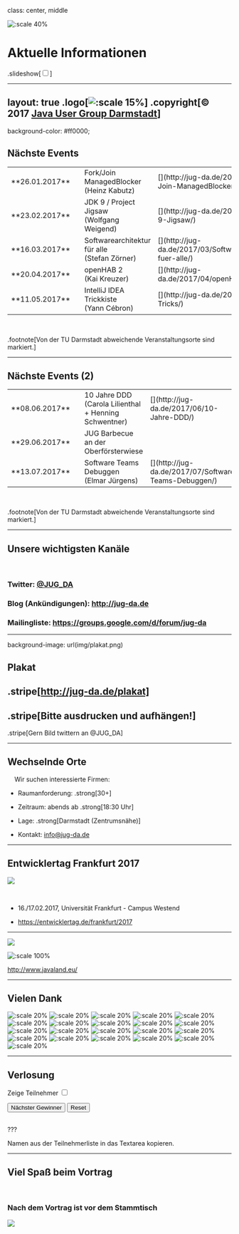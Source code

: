 class: center, middle

![:scale 40%](img/logo_rund.png)

# Aktuelle Informationen
.slideshow[<input id="autoSlideshow" type="checkbox" title="Auto Slideshow" />]

---
layout: true
.logo[![:scale 15%](img/logo_rund.png)]
.copyright[&copy; 2017 [Java User Group Darmstadt](http://jug-da.de/2017/01/)]
---
background-color: #ff0000;

## Nächste Events <i class="fa fa-calendar"></i>

<table>
	<tr>
		<td>**26.01.2017**</td>
		<td><i class="fa fa-university fa-container"><i class="fa fa-ban fa-nested"></i></i></td>
		<td>Fork/Join ManagedBlocker<br/>(Heinz Kabutz)</td>
		<td>[<i class="fa fa-external-link"></i>](http://jug-da.de/2017/01/Fork-Join-ManagedBlocker/)</td>
	</tr>
	<tr>
		<td>**23.02.2017**</td>
		<td><i class="fa fa-university"></i></td>
		<td>JDK 9 / Project Jigsaw<br/>(Wolfgang Weigend)</td>
		<td>[<i class="fa fa-external-link"></i>](http://jug-da.de/2017/02/Java-9-Jigsaw/)</td>
	</tr>
	<tr>
		<td>**16.03.2017**</td>
		<td><i class="fa fa-university fa-container"><i class="fa fa-ban fa-nested"></i></i></td>
		<td>Softwarearchitektur für alle<br/>(Stefan Zörner)</td>
		<td>[<i class="fa fa-external-link"></i>](http://jug-da.de/2017/03/Softwarearchitektur-fuer-alle/)</td>
	</tr>
	<tr>
		<td>**20.04.2017**</td>
		<td><i class="fa fa-university fa-container"><i class="fa fa-ban fa-nested"></i></i></td>
		<td>openHAB 2<br/>(Kai Kreuzer)</td>
		<td>[<i class="fa fa-external-link"></i>](http://jug-da.de/2017/04/openHAB-2/)</td>
	</tr>
	<tr>
		<td>**11.05.2017**</td>
		<td><i class="fa fa-university fa-container"><i class="fa fa-ban fa-nested"></i></i></td>
		<td>IntelliJ IDEA Trickkiste<br/>(Yann Cébron)</td>
		<td>[<i class="fa fa-external-link"></i>](http://jug-da.de/2017/05/IntelliJ-Tricks/)</td>
	</tr>
</table>
&nbsp;

.footnote[Von der TU Darmstadt abweichende Veranstaltungsorte sind markiert.]

---

## Nächste Events (2) <i class="fa fa-calendar"></i>

<table>
	<tr>
		<td>**08.06.2017**</td>
		<td><i class="fa fa-university fa-container"><i class="fa fa-ban fa-nested"></i></i></td>
		<td>10 Jahre DDD<br/>(Carola Lilienthal + Henning Schwentner)</td>
		<td>[<i class="fa fa-external-link"></i>](http://jug-da.de/2017/06/10-Jahre-DDD/)</td>
	</tr>
	<tr>
		<td>**29.06.2017**</td>
		<td><i class="fa fa-university fa-container"><i class="fa fa-ban fa-nested"></i></i></td>
		<td>JUG Barbecue an der Oberförsterwiese</td>
		<td></td>
	</tr>
	<tr>
		<td>**13.07.2017**</td>
		<td><i class="fa fa-university"></i></td>
		<td>Software Teams Debuggen<br/>(Elmar Jürgens)</td>
		<td>[<i class="fa fa-external-link"></i>](http://jug-da.de/2017/07/Software-Teams-Debuggen/)</td>
	</tr>
</table>
&nbsp;

.footnote[Von der TU Darmstadt abweichende Veranstaltungsorte sind markiert.]

---

## Unsere wichtigsten Kanäle <i class="fa fa-bullhorn"></i>

&nbsp;
### **Twitter**: [@JUG_DA](https://twitter.com/jug_da)

### **Blog** (Ankündigungen): http://jug-da.de

### **Mailingliste**: https://groups.google.com/d/forum/jug-da

---

background-image: url(img/plakat.png)

## Plakat <i class="fa fa-list-alt"></i>

.stripe[http://jug-da.de/plakat]
--
.stripe[Bitte ausdrucken und aufhängen!]
--
.stripe[Gern Bild twittern an @JUG_DA]

---

## Wechselnde Orte <i class="fa fa-building-o"></i>

&nbsp;
&nbsp;
Wir suchen interessierte Firmen:

- Raumanforderung: .strong[30+]

- Zeitraum: abends ab .strong[18:30 Uhr]

- Lage: .strong[Darmstadt (Zentrumsnähe)]

- Kontakt: info@jug-da.de

---

## Entwicklertag Frankfurt 2017

![](img/entwicklertag.png)

&nbsp;
- 16./17.02.2017, Universität Frankfurt - Campus Westend

- https://entwicklertag.de/frankfurt/2017

---

![](img/javaland.gif)

![:scale 100%](img/javaland_ijug.png)

http://www.javaland.eu/

---

## Vielen Dank <i class="fa fa-building-o"></i>

![:scale 20%](img/sponsors/tud.png)
![:scale 20%](img/sponsors/sus.png)
![:scale 20%](img/sponsors/idea.png)
![:scale 20%](img/sponsors/dpunkt.png)
![:scale 20%](img/sponsors/oreilly.png)
![:scale 20%](img/sponsors/epress.png)
![:scale 20%](img/sponsors/mitp.png)
![:scale 20%](img/sponsors/hanser.png)
![:scale 20%](img/sponsors/accso.png)
![:scale 20%](img/sponsors/axxessio.png)
![:scale 20%](img/sponsors/msg.png)
![:scale 20%](img/sponsors/itforwork.png)
![:scale 20%](img/sponsors/rheinwerk.png)
![:scale 20%](img/sponsors/sigs.png)
![:scale 20%](img/sponsors/innoq.png)
![:scale 20%](img/sponsors/nterra.png)
![:scale 20%](img/sponsors/cosee.png)
![:scale 20%](img/sponsors/telekom.png)
![:scale 20%](img/sponsors/entwicklertag.png)
![:scale 20%](img/sponsors/gi.png)
![:scale 20%](img/sponsors/qaware.png)

---

## Verlosung <i class="fa fa-users"></i>

<label for="showAttendees">Zeige Teilnehmer <input id="showAttendees" type="checkbox" title="Zeige Teilnehmer" /></label>

<textarea id="attendees" style="display:none;" rows="10" cols="40" onClick="resizeLotteryInput(false);" onBlur="resizeLotteryInput(true);">
Gerd
Jan
Jörn
Marcel
Niko
Sebastian
Falk</textarea>

<div>
    <button onClick="nextWinner()">Nächster Gewinner</button>
    <button onClick="resetLottery()">Reset</button>
</div>

<h2 id="winner" style="color:red"></h2>

???

Namen aus der Teilnehmerliste in das Textarea kopieren.

---

## Viel Spaß beim Vortrag

&nbsp;

### Nach dem Vortrag ist vor dem Stammtisch

![](img/kneipe.png)

